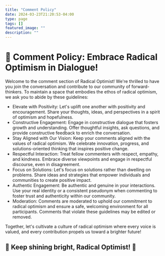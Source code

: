 ```yaml
---
title: "Comment Policy"
date: 2024-03-23T21:20:53-04:00
type: page
tags: []
featured_image: ""
description: ""
---
```



# 📝 Comment Policy: Embrace Radical Optimism in Dialogue!

Welcome to the comment section of Radical Optimist! We're thrilled to have you join the conversation and contribute to our community of forward-thinkers. To maintain a space that embodies the ethos of radical optimism, we ask you to abide by these guidelines:

- Elevate with Positivity: Let's uplift one another with positivity and encouragement. Share your thoughts, ideas, and perspectives in a spirit of optimism and hopefulness.
- Constructive Engagement: Engage in constructive dialogue that fosters growth and understanding. Offer thoughtful insights, ask questions, and provide constructive feedback to enrich the conversation.
- Stay Aligned with Our Vision: Keep your comments aligned with the values of radical optimism. We celebrate innovation, progress, and solutions-oriented thinking that inspires positive change.
- Respectful Interaction: Treat fellow commenters with respect, empathy, and kindness. Embrace diverse viewpoints and engage in respectful discourse, even in disagreement.
- Focus on Solutions: Let's focus on solutions rather than dwelling on problems. Share ideas and strategies that empower individuals and communities to create positive impact.
- Authentic Engagement: Be authentic and genuine in your interactions. Use your real identity or a consistent pseudonym when commenting to foster trust and authenticity within our community.
- Moderation: Comments are moderated to uphold our commitment to radical optimism and ensure a safe, welcoming environment for all participants. Comments that violate these guidelines may be edited or removed.

Together, let's cultivate a culture of radical optimism where every voice is valued, and every contribution propels us toward a brighter future!

## 🌟 Keep shining bright, Radical Optimist! 🌟

